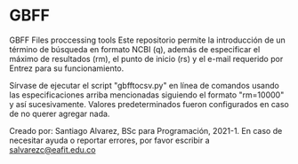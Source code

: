 # GBFF
GBFF Files proccessing tools
 Este repositorio permite la introducción de un término de búsqueda en formato NCBI (q), además de especificar el máximo de resultados (rm), el punto de inicio (rs)
 y el e-mail requerido por Entrez para su funcionamiento.
 
 Sírvase de ejecutar el script "gbfftocsv.py" en línea de comandos usando las especificaciones arriba mencionadas siguiendo el formato "rm=10000" y así sucesivamente.
 Valores predeterminados fueron configurados en caso de no querer agregar nada.
 
 Creado por: Santiago Alvarez, BSc para Programación, 2021-1.
 En caso de necesitar ayuda o reportar errores, por favor escribir a salvarezc@eafit.edu.co
